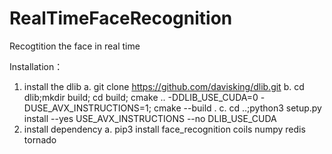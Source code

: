 # RealTimeFaceRecognition
Recogtition the face in real time

Installation：
1. install the dlib
  a. git clone https://github.com/davisking/dlib.git
  b. cd dlib;mkdir build; cd build; cmake .. -DDLIB_USE_CUDA=0 -DUSE_AVX_INSTRUCTIONS=1; cmake --build .
  c. cd ..;python3 setup.py install --yes USE_AVX_INSTRUCTIONS --no DLIB_USE_CUDA
2. install dependency
  a. pip3 install face_recognition coils numpy redis tornado
